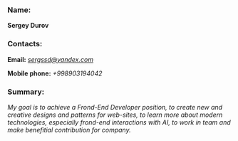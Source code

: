 ### Name:
**Sergey Durov**
### Contacts:
 **Email:** *sergssd@yandex.com*
 
 **Mobile phone:** *+998903194042*
### Summary:
*My goal is to achieve a Frond-End Developer position, to create new and creative designs and patterns for web-sites, to learn more about modern technologies, especially frond-end interactions with AI, to work in team and make benefitial contribution for company.*
